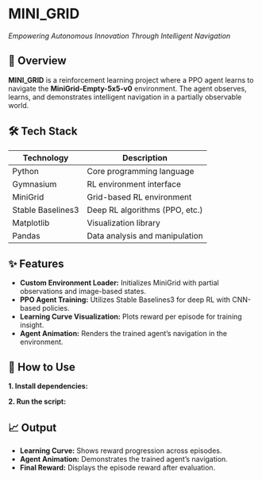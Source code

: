 # MINI_GRID  
*Empowering Autonomous Innovation Through Intelligent Navigation*

## 🚀 Overview

**MINI_GRID** is a reinforcement learning project where a PPO agent learns to navigate the **MiniGrid-Empty-5x5-v0** environment. The agent observes, learns, and demonstrates intelligent navigation in a partially observable world.

## 🛠️ Tech Stack

| Technology        | Description                      |
|-------------------|----------------------------------|
| Python            | Core programming language        |
| Gymnasium         | RL environment interface         |
| MiniGrid          | Grid-based RL environment        |
| Stable Baselines3 | Deep RL algorithms (PPO, etc.)   |
| Matplotlib        | Visualization library            |
| Pandas            | Data analysis and manipulation   |

## ✨ Features

- **Custom Environment Loader:** Initializes MiniGrid with partial observations and image-based states.
- **PPO Agent Training:** Utilizes Stable Baselines3 for deep RL with CNN-based policies.
- **Learning Curve Visualization:** Plots reward per episode for training insight.
- **Agent Animation:** Renders the trained agent’s navigation in the environment.

## 🚦 How to Use

**1. Install dependencies:**

**2. Run the script:**

## 📈 Output

- **Learning Curve:** Shows reward progression across episodes.
- **Agent Animation:** Demonstrates the trained agent’s navigation.
- **Final Reward:** Displays the episode reward after evaluation.

